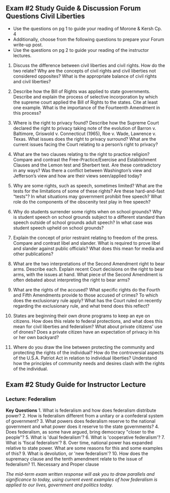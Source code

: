 ## Exam #2 Study Guide & Discussion Forum Questions Civil Liberties
+ Use the questions on pg 1 to guide your reading of Morone & Kersh Cp. 4
+ Additionally, choose from the following questions to prepare your Forum write-up post.
+ Use the questions on pg 2 to guide your reading of the instructor lectures.

1) Discuss the difference between civil liberties and civil rights. How do the two relate? Why are the concepts of civil rights and civil liberties not considered opposites? What is the appropriate balance of civil rights and civil liberties?


2) Describe how the Bill of Rights was applied to state governments. Describe and explain the process of selective incorporation by which the supreme court applied the Bill of Rights to the states. Cite at least one example. What is the importance of the Fourteenth Amendment in this process?
3) Where is the right to privacy found? Describe how the Supreme Court declared the right to privacy taking note of the evolution of Barron v. Baltimore, Griswold v. Connecticut (1965), Roe v. Wade, Lawrence v. Texas. What issues does the right to privacy surround? What are the current issues facing the Court relating to a person’s right to privacy?
4) What are the two clauses relating to the right to practice religion? Compare and contrast the Free-Practice/Exercise and Establishment Clauses and the Lemon test and Sherbert test. Are these contradictory in any ways? Was there a conflict between Washington’s view and Jefferson’s view and how are their views seen/applied today?
5) Why are some rights, such as speech, sometimes limited? What are the tests for the limitations of some of these rights? Are these hard-and-fast “tests"? In what situations may government prohibit free speech? What role do the components of the obscenity test play in free speech?
6) Why do students surrender some rights when on school grounds? Why is student speech on school grounds subject to a different standard than speech outside of school grounds adult speech? In what case was student speech upheld on school grounds?
7) Explain the concept of prior restraint relating to freedom of the press. Compare and contrast libel and slander. What is required to prove libel and slander against public officials? What does this mean for media and other publications?
8) What are the two interpretations of the Second Amendment right to bear arms. Describe each. Explain recent Court decisions on the right to bear arms, with the issues at hand. What piece of the Second Amendment is often debated about interpreting the right to bear arms?
9) What are the rights of the accused? What specific rights do the Fourth and Fifth Amendments provide to those accused of crimes? To which does the exclusionary rule apply? What has the Court ruled on recently regarding the exclusionary rule, and what trend does this reflect?
10) States are beginning their own drone programs to keep an eye on citizens. How does this relate to federal protections, and what does this mean for civil liberties and federalism? What about private citizens’ use of drones? Does a private citizen have an expectation of privacy in his or her own backyard?
11) Where do you draw the line between protecting the community and protecting the rights of the individual? How do the controversial aspects of the U.S.A. Patriot Act in relation to individual liberties? Understand how the principles of community needs and desires clash with the rights of the individual.

## Exam #2 Study Guide for Instructor Lecture

### Lecture: Federalism

**Key Questions**
1\. What is federalism and how does federalism distribute power?
2\. How is federalism different from a unitary or a confederal system of government?
3\. What powers does federalism reserve to the national government and what power does it reserve to the state governments?
4\. Does federalism, as some have argued, bring democracy "closer to the people"?
5\. What is 'dual federalism'?
6\. What is 'cooperative federalism'?
7\. What is 'fiscal federalism'?
8\. Over time, national power has expanded relative to state power. What are some reasons for this and some examples of this?
9\. What is devolution, or 'new federalism'?
10\. How does the supremacy clause and the tenth amendment relate to the issue of federalism?
11\. Necessary and Proper clause

*The mid-term exam written response will ask you to draw parallels and significance to today, using current event examples of how federalism is applied to our lives, government and politics today.*
